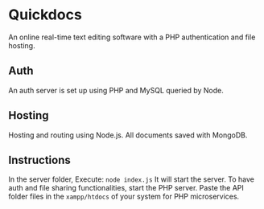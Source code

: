 # Quickdocs
An online real-time text editing software with a PHP authentication and file hosting. 

## Auth
An auth server is set up using PHP and MySQL queried by Node.

## Hosting
Hosting and routing using Node.js. All documents saved with MongoDB.

## Instructions
In the server folder, 
Execute: `node index.js`
It will start the server.
To have auth and file sharing functionalities, start the PHP server.
Paste the API folder files in the `xampp/htdocs` of your system for PHP microservices.

